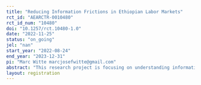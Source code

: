 ```yaml
---
title: "Reducing Information Frictions in Ethiopian Labor Markets"
rct_id: "AEARCTR-0010480"
rct_id_num: "10480"
doi: "10.1257/rct.10480-1.0"
date: "2022-11-25"
status: "on_going"
jel: "nan"
start_year: "2022-08-24"
end_year: "2023-12-31"
pi: "Marc Witte marcjosefwitte@gmail.com"
abstract: "This research project is focusing on understanding information frictions in Ethiopia’s urban labor markets. We work with the Government of Ethiopia and a private employment service provider to field two interventions that aim to provide jobseekers with information about (i) job vacancies in their labor market and (ii) job search behavior of other jobseekers in their labor market."
layout: registration
---
```


